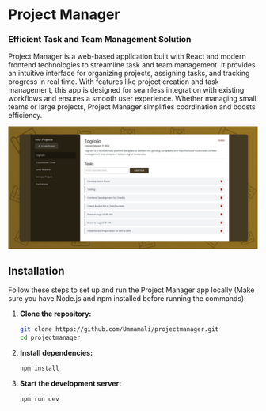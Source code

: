 # Project Manager  
### Efficient Task and Team Management Solution  

Project Manager is a web-based application built with React and modern frontend technologies to streamline task and team management. It provides an intuitive interface for organizing projects, assigning tasks, and tracking progress in real time. With features like project creation and task management, this app is designed for seamless integration with existing workflows and ensures a smooth user experience. Whether managing small teams or large projects, Project Manager simplifies coordination and boosts efficiency.  

<img src="./preview.jpg"/>

## Installation  

Follow these steps to set up and run the Project Manager app locally (Make sure you have Node.js and npm installed before running the commands):  

1. **Clone the repository:**  
   ```sh
   git clone https://github.com/Ummamali/projectmanager.git
   cd projectmanager

2. **Install dependencies:**
    ```sh
    npm install
    
3. **Start the development server:**
     ```sh
     npm run dev
